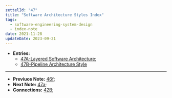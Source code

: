 ```yaml
---
zettelId: "47"
title: "Software Architecture Styles Index"
tags:
  - software-engineering-system-design
  - index-note
date: 2021-11-28
updateDate: 2023-09-21
---
```


- **Entries:**
  - [47A-Layered Software Architecture](/notes/47a/);
  - [47B-Pipeline Architecture Style](/notes/47b/)

---

- **Previuos Note:** [46f](/notes/46f/);
- **Next Note:** [47a](/notes/47a);
- **Connections:** [42B](/notes/42b/);
